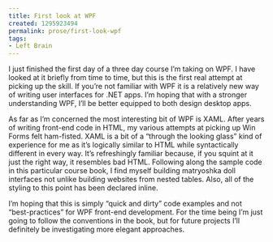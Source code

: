 ```yaml
---
title: First look at WPF
created: 1295923494
permalink: prose/first-look-wpf
tags:
- Left Brain
---
```


I just finished the first day of a three day course I’m taking on WPF. I have looked at it briefly from time to time, but this is the first real attempt at picking up the skill. If you’re not familiar with WPF it is a relatively new way of writing user interfaces for .NET apps. I’m hoping that with a stronger understanding WPF, I’ll be better equipped to both design desktop apps.

As far as I’m concerned the most interesting bit of WPF is XAML. After years of writing front-end code in HTML, my various attempts at picking up Win Forms felt ham-fisted. XAML is a bit of a “through the looking glass” kind of experience for me as it’s logically similar to HTML while syntactically different in every way. It’s refreshingly familiar because, if you squint at it just the right way, it resembles bad HTML. Following along the sample code in this particular course book, I find myself building matryoshka doll interfaces not unlike building websites from nested tables. Also, all of the styling to this point has been declared inline.

I’m hoping that this is simply “quick and dirty” code examples and not “best-practices” for WPF front-end development. For the time being I’m just going to follow the conventions in the book, but for future projects I’ll definitely be investigating more elegant approaches.